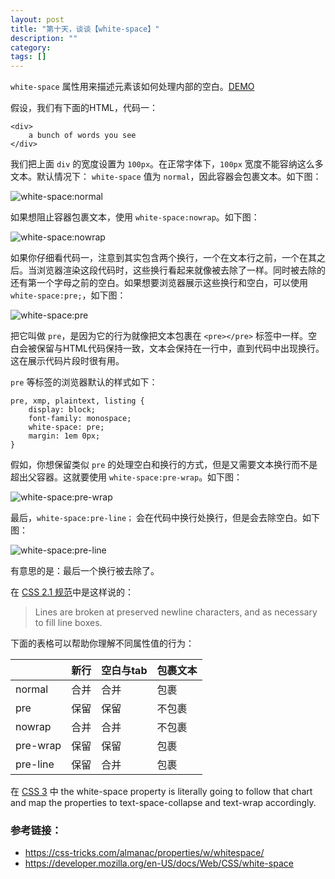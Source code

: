 ```yaml
---
layout: post
title: "第十天，谈谈【white-space】"
description: ""
category: 
tags: []
---
```


`white-space` 属性用来描述元素该如何处理内部的空白。[DEMO](http://zicai.github.io/learn-css-specification-by-doing/text/white-space.html)

假设，我们有下面的HTML，代码一：

```
<div>
	a bunch of words you see
</div>	
```

我们把上面 `div` 的宽度设置为 `100px`。在正常字体下，`100px` 宽度不能容纳这么多文本。默认情况下： `white-space` 值为 `normal`，因此容器会包裹文本。如下图：

![white-space:normal](https://cdn.css-tricks.com/wp-content/uploads/2011/09/normal.png)

如果想阻止容器包裹文本，使用 `white-space:nowrap`。如下图：

![white-space:nowrap](https://cdn.css-tricks.com/wp-content/uploads/2011/09/nowrap.png)

如果你仔细看代码一，注意到其实包含两个换行，一个在文本行之前，一个在其之后。当浏览器渲染这段代码时，这些换行看起来就像被去除了一样。同时被去除的还有第一个字母之前的空白。如果想要浏览器展示这些换行和空白，可以使用 `white-space:pre;`，如下图：

![white-space:pre](https://cdn.css-tricks.com/wp-content/uploads/2011/09/pre.png)

把它叫做 `pre`，是因为它的行为就像把文本包裹在 `<pre></pre>` 标签中一样。空白会被保留与HTML代码保持一致，文本会保持在一行中，直到代码中出现换行。这在展示代码片段时很有用。

`pre` 等标签的浏览器默认的样式如下：

```
pre, xmp, plaintext, listing {
    display: block;
    font-family: monospace;
    white-space: pre;
    margin: 1em 0px;
}
```

假如，你想保留类似 `pre` 的处理空白和换行的方式，但是又需要文本换行而不是超出父容器。这就要使用 `white-space:pre-wrap`。如下图：

![white-space:pre-wrap](https://cdn.css-tricks.com/wp-content/uploads/2011/09/pre-wrap.png)

最后，`white-space:pre-line；` 会在代码中换行处换行，但是会去除空白。如下图：

![white-space:pre-line](https://cdn.css-tricks.com/wp-content/uploads/2011/09/pre-line.png)

有意思的是：最后一个换行被去除了。

在 [CSS 2.1 规范](http://www.w3.org/TR/CSS21/text.html#white-space-prop)中是这样说的：

> Lines are broken at preserved newline characters, and as necessary to fill line boxes.

下面的表格可以帮助你理解不同属性值的行为：

 &nbsp;|新行|空白与tab|包裹文本
----|----|-----|-----|
normal|合并|合并|包裹
pre|保留|保留|不包裹
nowrap|合并|合并|不包裹
pre-wrap|保留|保留|包裹
pre-line|保留|合并|包裹

在 [CSS 3](http://dev.w3.org/csswg/css3-text/#white-space) 中 the white-space property is literally going to follow that chart and map the properties to text-space-collapse and text-wrap accordingly.

### 参考链接：

- https://css-tricks.com/almanac/properties/w/whitespace/
- https://developer.mozilla.org/en-US/docs/Web/CSS/white-space